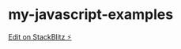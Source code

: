 # my-javascript-examples

[Edit on StackBlitz ⚡️](https://stackblitz.com/edit/my-javascript-examples)